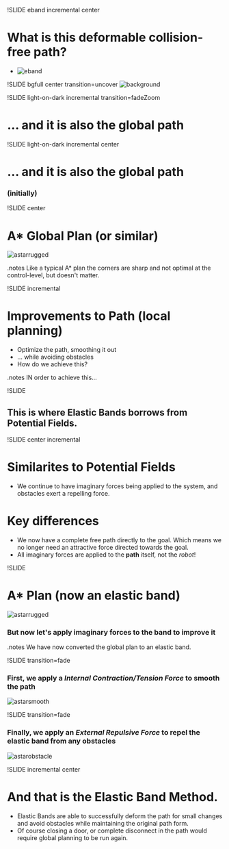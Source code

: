 !SLIDE eband incremental center

# What is this deformable collision-free path?

- ![eband](eband.jpg)

!SLIDE bgfull center transition=uncover
![background](bubblesline.jpg)

!SLIDE light-on-dark incremental transition=fadeZoom

# ... and it is also the __global path__

!SLIDE light-on-dark incremental center

# ... and it is also the __global path__

### (initially)

!SLIDE center

# A* Global Plan (or similar)

![astarrugged](astar-rugged.jpg)

.notes Like a typical A* plan the corners are sharp and not optimal at the control-level, but doesn't matter. 

!SLIDE incremental

# Improvements to Path (local planning)
- Optimize the path, smoothing it out
- ... while avoiding obstacles  
- How do we achieve this?

.notes IN order to achieve this...

!SLIDE

## This is where Elastic Bands borrows from Potential Fields.

!SLIDE center incremental

# Similarites to Potential Fields
- We continue to have imaginary forces being applied to the system, and obstacles exert a repelling force.

# Key differences
-  We now have a complete free path directly to the goal. Which means we no longer need an attractive force directed towards the goal.
- All imaginary forces are applied to the __path__ itself, not the _robot_!

!SLIDE

# A* Plan (now an elastic band)

![astarrugged](astar-rugged.jpg)

### But now let's apply imaginary forces to the band to improve it

.notes We have now converted the global plan to an elastic band.

!SLIDE transition=fade

### First, we apply a _Internal Contraction/Tension Force_ to smooth the path

![astarsmooth](astar-smooth.jpg)

!SLIDE transition=fade

### Finally, we apply an _External Repulsive Force_ to repel the elastic band from any obstacles

![astarobstacle](astar-obst.jpg)

!SLIDE incremental center

# And that is the Elastic Band Method.

- Elastic Bands are able to successfully deform the path for small changes and avoid obstacles while maintaining the original path form. 
- Of course closing a door, or complete disconnect in the path would require global planning to be run again.